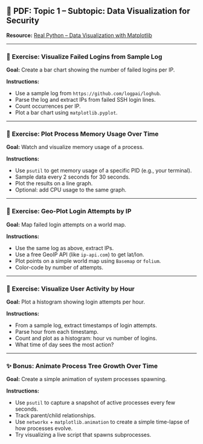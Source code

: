 ## 📄 PDF: Topic 1 – Subtopic: Data Visualization for Security  
**Resource:** [Real Python – Data Visualization with Matplotlib](https://realpython.com/python-matplotlib-guide/)

---

### 🔹 **Exercise: Visualize Failed Logins from Sample Log**  
**Goal:** Create a bar chart showing the number of failed logins per IP.  

**Instructions:**  
- Use a sample log from `https://github.com/logpai/loghub`.  
- Parse the log and extract IPs from failed SSH login lines.  
- Count occurrences per IP.  
- Plot a bar chart using `matplotlib.pyplot`.

---

### 🔹 **Exercise: Plot Process Memory Usage Over Time**  
**Goal:** Watch and visualize memory usage of a process.  

**Instructions:**  
- Use `psutil` to get memory usage of a specific PID (e.g., your terminal).  
- Sample data every 2 seconds for 30 seconds.  
- Plot the results on a line graph.  
- Optional: add CPU usage to the same graph.

---

### 🔹 **Exercise: Geo-Plot Login Attempts by IP**  
**Goal:** Map failed login attempts on a world map.  

**Instructions:**  
- Use the same log as above, extract IPs.  
- Use a free GeoIP API (like `ip-api.com`) to get lat/lon.  
- Plot points on a simple world map using `Basemap` or `folium`.  
- Color-code by number of attempts.

---

### 🔹 **Exercise: Visualize User Activity by Hour**  
**Goal:** Plot a histogram showing login attempts per hour.  

**Instructions:**  
- From a sample log, extract timestamps of login attempts.  
- Parse hour from each timestamp.  
- Count and plot as a histogram: hour vs number of logins.  
- What time of day sees the most action?

---

### ✨ **Bonus: Animate Process Tree Growth Over Time**  
**Goal:** Create a simple animation of system processes spawning.  

**Instructions:**  
- Use `psutil` to capture a snapshot of active processes every few seconds.  
- Track parent/child relationships.  
- Use `networkx` + `matplotlib.animation` to create a simple time-lapse of how processes evolve.  
- Try visualizing a live script that spawns subprocesses.


